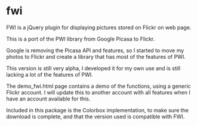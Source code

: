 # fwi
FWI is a jQuery plugin for displaying pictures stored on Flickr on web page.

This is a port of the PWI library from Google Picasa to Flickr.

Google is removing the Picasa API and features, so I started to move my photos
to Flickr and create a library that has most of the features of PWI.

This version is still very alpha, I developed it for my own use and is still
lacking a lot of the features of PWI.

The demo_fwi.html page contains a demo of the functions, using a generic
Flickr account. I will update this to another account with all features when
I have an account available for this.

Included in this package is the Colorbox implementation, to make sure the
download is complete, and that the version used is compatible with FWI.
